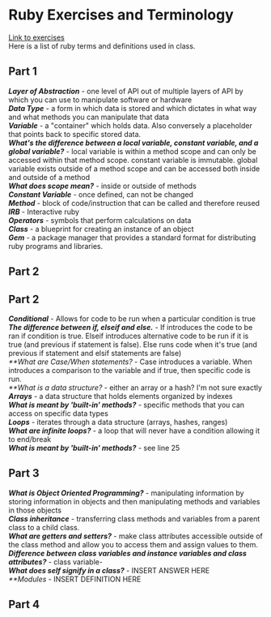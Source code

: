 # Ruby Exercises and Terminology 
[Link to exercises](https://github.com/cruzgerman216/CodeLabs-Ruby-on-Rails-Exercises) <br>
Here is a list of ruby terms and definitions used in class.

## Part 1 
<em>**Layer of Abstraction**</em> - one level of API out of multiple layers of API by which you can use to manipulate software or hardware <br>
<em>**Data Type**</em> - a form in which data is stored and which dictates in what way and what methods you can manipulate that data <br>
<em>**Variable**</em> - a "container" which holds data.  Also conversely a placeholder that points back to specific stored data. <br>
<em>**What's the difference between a local variable, constant variable, and a global variable?**</em> - local variable is within a method scope and can only be accessed within that method scope.  constant variable is immutable.  global variable exists outside of a method scope and can be accessed both inside and outside of a method <br>
<em>**What does scope mean?**</em> - inside or outside of methods <br>
<em>**Constant Variable**</em> - once defined, can not be changed <br>
<em>**Method**</em> - block of code/instruction that can be called and therefore reused <br>
<em>**IRB**</em> - Interactive ruby <br>
<em>**Operators**</em> - symbols that perform calculations on data <br>
<em>**Class**</em> - a blueprint for creating an instance of an object <br>
<em>**Gem**</em> - a package manager that provides a standard format for distributing ruby programs and libraries. <br>

## Part 2
## Part 2
<em>**Conditional**</em> - Allows for code to be run when a particular condition is true <br>
<em>**The difference between if, elseif and else.**</em> - If introduces the code to be ran if condition is true.  Elseif introduces alternative code to be run if it is true (and previous if statement is false).  Else runs code when it's true (and previous if statement and elsif statements are false) <br>
<em>**What are Case/When statements? </em> - Case introduces a variable.  When introduces a comparison to the variable and if true, then specific code is run. <br>
<em>**What is a data structure? </em> - either an array or a hash?  I'm not sure exactly <rb>
<em>**Arrays**</em> - a data structure that holds elements organized by indexes <br>
<em>**What is meant by 'built-in' methods?**</em> - specific methods that you can access on specific data types <br>
<em>**Loops**</em> - iterates through a data structure (arrays, hashes, ranges) <br>
<em>**What are infinite loops?**</em> - a loop that will never have a condition allowing it to end/break <br>
<em>**What is meant by 'built-in' methods?**</em> - see line 25 <br>


## Part 3
<em>**What is Object Oriented Programming?**</em> - manipulating information by storing information in objects and then manipulating methods and variables in those objects <br>
<em>**Class inheritance**</em> - transferring class methods and variables from a parent class to a child class. <br>
<em>**What are getters and setters?**</em> - make class attributes accessible outside of the class method and allow you to access them and assign values to them. <br>
<em>**Difference between class variables and instance variables and class attributes?**</em> - class variable-  <br>
<em>**What does self signify in a class?**</em> - INSERT ANSWER HERE <br>
<em>**Modules</em> - INSERT DEFINITION HERE <br>


## Part 4